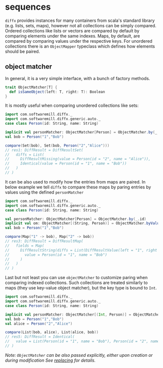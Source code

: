 # sequences

`diffx` provides instances for many containers from scala's standard library (e.g. lists, sets, maps), however 
not all collections can be simply compared. Ordered collections like lists or vectors are compared by default by 
comparing elements under the same indexes. 
Maps, by default, are compared by comparing values under the respective keys. 
For unordered collections there is an `ObjectMapper` typeclass which defines how elements should be paired. 

## object matcher

In general, it is a very simple interface, with a bunch of factory methods.
```scala
trait ObjectMatcher[T] {
  def isSameObject(left: T, right: T): Boolean
}
```

It is mostly useful when comparing unordered collections like sets:

```scala
import com.softwaremill.diffx._
import com.softwaremill.diffx.generic.auto._
case class Person(id: String, name: String)

implicit val personMatcher: ObjectMatcher[Person] = ObjectMatcher.by(_.id)
val bob = Person("1","Bob") 
```
```scala
compare(Set(bob), Set(bob, Person("2","Alice")))
// res1: DiffResult = DiffResultSet(
//   diffs = List(
//     DiffResultMissing(value = Person(id = "2", name = "Alice")),
//     Identical(value = Person(id = "1", name = "Bob"))
//   )
// )
```

It can be also used to modify how the entries from maps are paired.
In below example we tell `diffx` to compare these maps by paring entries by values using the defined `personMatcher`
```scala
import com.softwaremill.diffx._
import com.softwaremill.diffx.generic.auto._
case class Person(id: String, name: String)

val personMatcher: ObjectMatcher[Person] = ObjectMatcher.by(_.id)
implicit val om: ObjectMatcher[(String, Person)] = ObjectMatcher.byValue(personMatcher)
val bob = Person("1","Bob")
```

```scala
compare(Map("1" -> bob), Map("2" -> bob))
// res3: DiffResult = DiffResultMap(
//   fields = Map(
//     DiffResultString(diffs = List(DiffResultValue(left = "1", right = "2"))) -> Identical(
//       value = Person(id = "1", name = "Bob")
//     )
//   )
// )
```

Last but not least you can use `objectMatcher` to customize paring when comparing indexed collections.
Such collections are treated similarly to maps (they use key-value object matcher),
but the key type is bound to `Int`.

```scala
import com.softwaremill.diffx._
import com.softwaremill.diffx.generic.auto._
case class Person(id: String, name: String)

implicit val personMatcher: ObjectMatcher[(Int, Person)] = ObjectMatcher.byValue(_.id)
val bob = Person("1","Bob")
val alice = Person("2","Alice")
```
```scala
compare(List(bob, alice), List(alice, bob))
// res5: DiffResult = Identical(
//   value = List(Person(id = "1", name = "Bob"), Person(id = "2", name = "Alice"))
// )
```

*Note: `ObjectMatcher` can be also passed explicitly, either upon creation or during modification*
*See [replacing](replacing.md) for details.*